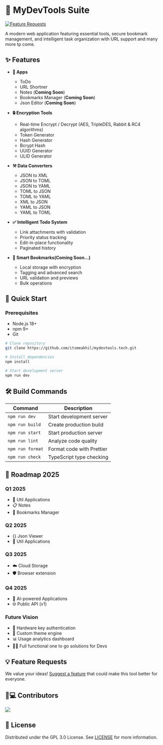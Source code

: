 # 🔐 MyDevTools Suite


[![Feature Requests](https://img.shields.io/badge/Feature_Requests-Open-brightgreen)](https://docs.google.com/forms/d/e/1FAIpQLSfrqN2WWGF6weA_hFPsce9U6wjUpvjZzIF7KZABYMvX4xRW3A/viewform?usp=header)

A modern web application featuring essential tools, secure bookmark management, and intelligent task organization with URL support and many more tp come.


## ✨ Features
- **🚀 Apps**
  - ToDo 
  - URL Shortner
  - Notes (**Coming Soon**)
  - Bookmarks Manager (**Coming Soon**)
  - Json Editor (**Coming Soon**)

- **🔒 Encryption Tools**
  - Real-time Encrypt / Decrypt (AES, TripleDES, Rabbit & RC4 algorithms)
  - Token Generator
  - Hash Generator
  - Bcrypt Hash
  - UUID Generator
  - ULID Generator


- **⚒ Data Converters**
  - JSON to XML
  - JSON to TOML
  - JSON to YAML
  - TOML to JSON
  - TOML to YAML
  - XML to JSON
  - YAML to JSON
  - YAML to TOML

- **✅ Intelligent Todo System**
  - Link attachments with validation
  - Priority status tracking
  - Edit-in-place functionality
  - Paginated history

- **📑 Smart Bookmarks(Coming Soon...)**
  - Local storage with encryption
  - Tagging and advanced search
  - URL validation and previews
  - Bulk operations

## 🚀 Quick Start

### Prerequisites
- Node.js 18+
- npm 9+
- Git

```bash
# Clone repository
git clone https://github.com/itsmeakhil/mydevtools.tech.git

# Install dependencies
npm install

# Start development server
npm run dev
```

## 🛠 Build Commands

| Command         | Description                          |
|-----------------|--------------------------------------|
| `npm run dev`   | Start development server            |
| `npm run build` | Create production build             |
| `npm run start` | Start production server            |
| `npm run lint`  | Analyze code quality                |
| `npm run format`| Format code with Prettier           |
| `npm run check` | TypeScript type checking            |

## 🌟 Roadmap 2025

### Q1 2025
- 🔧 Util Applications
- 📋 Notes 
- 📑 Bookmarks Manager

### Q2 2025
- {} Json Viewer 
- 🔧 Util Applications

### Q3 2025
- ☁️ Cloud Storage
- 🛡 Browser extension

### Q4 2025
- 🤖 AI-powered Applications
- 🌐 Public API (v1)

### Future Vision
- 🔑 Hardware key authentication
- 🎨 Custom theme engine
- 📊 Usage analytics dashboard
- 🤞🏻 Full functional one to go solutions for Devs

## 💡 Feature Requests
We value your ideas! [Suggest a feature](https://docs.google.com/forms/d/e/1FAIpQLSfrqN2WWGF6weA_hFPsce9U6wjUpvjZzIF7KZABYMvX4xRW3A/viewform?usp=header) that could make this tool better for everyone.

## 🧑💻 Contributors
<a href="https://github.com/itsmeakhil/mydevtools.tech/graphs/contributors">
  <img src="https://contrib.rocks/image?repo=itsmeakhil/mydevtools.tech" />
</a>

## 📄 License
Distributed under the GPL 3.0 License. See [LICENSE](LICENSE) for more information.

